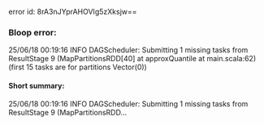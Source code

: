 error id: 8rA3nJYprAHOVIg5zXksjw==
### Bloop error:

25/06/18 00:19:16 INFO DAGScheduler: Submitting 1 missing tasks from ResultStage 9 (MapPartitionsRDD[40] at approxQuantile at main.scala:62) (first 15 tasks are for partitions Vector(0))
#### Short summary: 

25/06/18 00:19:16 INFO DAGScheduler: Submitting 1 missing tasks from ResultStage 9 (MapPartitionsRDD...